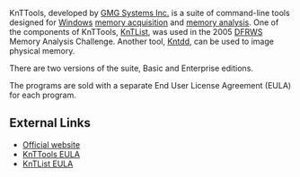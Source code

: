 KnTTools, developed by [GMG Systems Inc.](GMG_Systems_Inc. "wikilink")
is a suite of command-line tools designed for
[Windows](Windows "wikilink") [memory
acquisition](Tools:Memory_Imaging "wikilink") and [memory
analysis](Windows_Memory_Analysis "wikilink"). One of the components of
KnTTools, [KnTList](KnTList "wikilink"), was used in the 2005
[DFRWS](Digital_Forensic_Research_Workshop "wikilink") Memory Analysis
Challenge. Another tool, [Kntdd](Kntdd "wikilink"), can be used to image
physical memory.

There are two versions of the suite, Basic and Enterprise editions.

The programs are sold with a separate End User License Agreement (EULA)
for each program.

## External Links

- [Official website](http://www.gmgsystemsinc.com/knttools/)
- [KnTTools
  EULA](http://www.gmgsystemsinc.com/knttools/KnTTools_NI_END_USER_LICENSE_AGREEMENT.txt)
- [KnTList
  EULA](http://www.gmgsystemsinc.com/knttools/KnTList_NI_END_USER_LICENSE_AGREEMENT.txt)